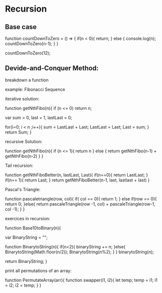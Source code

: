 # Recursion

## Base case

function countDownToZero = () =>
{
  if(n < 0){
    return;
  } else {
    console.log(n);
    countDownToZero(n-1);
  }
}

countDownToZero(12);

## Devide-and-Conquer Method: 
 breakdown a function 

 example: Fibonacci Sequence

 iterative solution: 

function getNthFibo(n){
  if (n <= 0) return n;

  var sum = 0, 
  last = 1,
  lastLast = 0;

  for(i=0; i < n ;i++){
    sum = LastLast + Last;
    LastLast = Last;
    Last = sum;
  }
  return Sum;
}

recursive Solution: 

function getNthFibo(n){
  if (n <= 1){
    return n
  } else {
    return getNthFibo(n-1) + getNthFibo(n-2)
  }
}


  Tail recursion: 


function getNthFiboBetter(n, lastLast, Last){
  if(n==0){
    return LastLast;
  }
  if(n== 1){
    return Last;
  }
  return getNthFiboBetter(n-1, last, lastlast + last)
}

Pascal's Triangle:

function pascaletriangle(row, col){
  if( col == 0){
    return 1;
  }
  else if(row == 0){
    return 0;
  }else{
    return pascaleTriangle(row -1, col) + pascaleTriangle(row-1, col -1);
  }
}


exercices in recursion: 


function Base10toBinary(n){

var BinaryString = "";

  function BinarytoString(n){
    if(n<2){
      binaryString += n;
    }else{
      BinarytoString(Math.floor(n/2));
      BinarytoString(n%2);
    }
  }
binarytoString(n);

return BinaryString;
}


print all permutations of an array: 

function PermutateArray(arr){
  function swapper(i1, i2){
    let temp;
    temp = i1;
    i1 = i2;
    i2 = temp;
  }
}

<!-- This isn't over... TO be continued -->